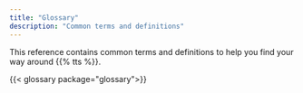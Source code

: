 ```yaml
---
title: "Glossary"
description: "Common terms and definitions"
---
```


This reference contains common terms and definitions to help you find your way around {{% tts %}}.

<!--more-->

<!-- terms come from /data/glossary. -->

{{< glossary package="glossary">}}
